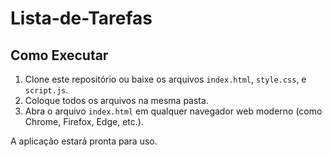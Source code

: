 # Lista-de-Tarefas
## Como Executar

1.  Clone este repositório ou baixe os arquivos `index.html`, `style.css`, e `script.js`.
2.  Coloque todos os arquivos na mesma pasta.
3.  Abra o arquivo `index.html` em qualquer navegador web moderno (como Chrome, Firefox, Edge, etc.).

A aplicação estará pronta para uso.
